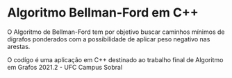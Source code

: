 # Algoritmo Bellman-Ford em C++
O Algoritmo de Bellman-Ford tem por objetivo buscar caminhos mínimos de digrafos ponderados com a possibilidade de aplicar peso negativo nas arestas.

O codígo é uma aplicação em C++ destinado ao trabalho final de Algoritmo em Grafos 2021.2 - UFC Campus Sobral
